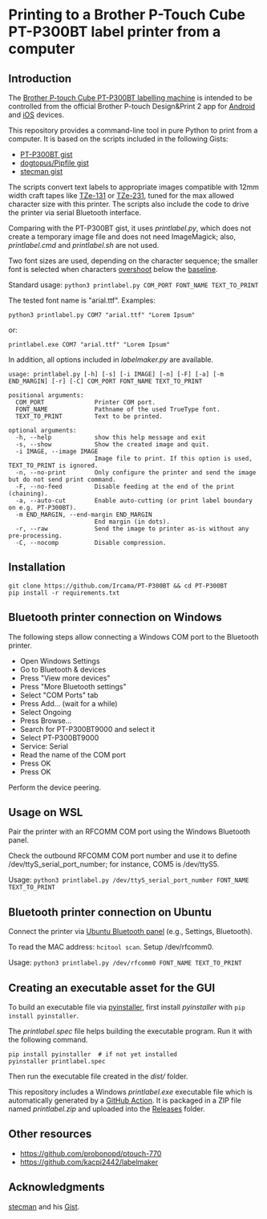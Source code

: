 # Printing to a Brother P-Touch Cube PT-P300BT label printer from a computer

## Introduction

The [Brother P-touch Cube PT-P300BT labelling machine](https://support.brother.com/g/b/producttop.aspx?c=gb&lang=en&prod=p300bteuk) is intended to be controlled from the official Brother P-touch Design&Print 2 app for [Android](https://play.google.com/store/apps/details?id=com.brother.ptouch.designandprint2) and [iOS](https://apps.apple.com/it/app/brother-p-touch-design-print/id1105307806) devices.

This repository provides a command-line tool in pure Python to print from a computer. It is based on the scripts included in the following Gists:

- [PT-P300BT gist](https://gist.github.com/Ircama/bd53c77c98ecd3d7db340c0398b22d8a)
- [dogtopus/Pipfile gist](https://gist.github.com/dogtopus/64ae743825e42f2bb8ec79cea7ad2057)
- [stecman gist](https://gist.github.com/stecman/ee1fd9a8b1b6f0fdd170ee87ba2ddafd)

The scripts convert text labels to appropriate images compatible with 12mm width craft tapes like [TZe-131](https://www.brother-usa.com/products/tze131) or [TZe-231](https://www.brother-usa.com/products/tze231), tuned for the max allowed character size with this printer. The scripts also include the code to drive the printer via serial Bluetooth interface.

Comparing with the PT-P300BT gist, it uses *printlabel.py*, which does not create a temporary image file and does not need ImageMagick; also, *printlabel.cmd* and *printlabel.sh* are not used.

Two font sizes are used, depending on the character sequence; the smaller font is selected when characters [overshoot](https://en.wikipedia.org/wiki/Overshoot_(typography)) below the [baseline](https://en.wikipedia.org/wiki/Baseline_(typography)).

Standard usage: `python3 printlabel.py COM_PORT FONT_NAME TEXT_TO_PRINT`

The tested font name is "arial.ttf". Examples:

```
python3 printlabel.py COM7 "arial.ttf" "Lorem Ipsum"
```

or:

```
printlabel.exe COM7 "arial.ttf" "Lorem Ipsum"
```

In addition, all options included in *labelmaker.py* are available.

```
usage: printlabel.py [-h] [-s] [-i IMAGE] [-n] [-F] [-a] [-m END_MARGIN] [-r] [-C] COM_PORT FONT_NAME TEXT_TO_PRINT

positional arguments:
  COM_PORT              Printer COM port.
  FONT_NAME             Pathname of the used TrueType font.
  TEXT_TO_PRINT         Text to be printed.

optional arguments:
  -h, --help            show this help message and exit
  -s, --show            Show the created image and quit.
  -i IMAGE, --image IMAGE
                        Image file to print. If this option is used, TEXT_TO_PRINT is ignored.
  -n, --no-print        Only configure the printer and send the image but do not send print command.
  -F, --no-feed         Disable feeding at the end of the print (chaining).
  -a, --auto-cut        Enable auto-cutting (or print label boundary on e.g. PT-P300BT).
  -m END_MARGIN, --end-margin END_MARGIN
                        End margin (in dots).
  -r, --raw             Send the image to printer as-is without any pre-processing.
  -C, --nocomp          Disable compression.
```

## Installation

```
git clone https://github.com/Ircama/PT-P300BT && cd PT-P300BT
pip install -r requirements.txt
```

## Bluetooth printer connection on Windows

The following steps allow connecting a Windows COM port to the Bluetooth printer.

- Open Windows Settings
- Go to Bluetooth & devices
- Press "View more devices"
- Press "More Bluetooth settings"
- Select "COM Ports" tab
- Press Add... (wait for a while)
- Select Ongoing
- Press Browse...
- Search for PT-P300BT9000 and select it
- Select PT-P300BT9000
- Service: Serial
- Read the name of the COM port
- Press OK
- Press OK

Perform the device peering. 

## Usage on WSL

Pair the printer with an RFCOMM COM port using the Windows Bluetooth panel.

Check the outbound RFCOMM COM port number and use it to define /dev/ttyS_serial_port_number; for instance, COM5 is /dev/ttyS5.

Usage: `python3 printlabel.py /dev/ttyS_serial_port_number FONT_NAME TEXT_TO_PRINT`

## Bluetooth printer connection on Ubuntu

Connect the printer via [Ubuntu Bluetooth panel](https://help.ubuntu.com/stable/ubuntu-help/bluetooth-connect-device.html.en) (e.g., Settings, Bluetooth).

To read the MAC address: `hcitool scan`. Setup /dev/rfcomm0.

Usage: `python3 printlabel.py /dev/rfcomm0 FONT_NAME TEXT_TO_PRINT`

## Creating an executable asset for the GUI

To build an executable file via [pyinstaller](https://pyinstaller.org/en/stable/), first install *pyinstaller* with `pip install pyinstaller`.

The *printlabel.spec* file helps building the executable program. Run it with the following command.

```
pip install pyinstaller  # if not yet installed
pyinstaller printlabel.spec
```

Then run the executable file created in the *dist/* folder.

This repository includes a Windows *printlabel.exe* executable file which is automatically generated by a [GitHub Action](https://github.com/Ircama/PT-P300BT/blob/main/.github/workflows/build.yml). It is packaged in a ZIP file named *printlabel.zip* and uploaded into the [Releases](https://github.com/Ircama/PT-P300BT/releases/latest) folder.


## Other resources

- https://github.com/probonopd/ptouch-770
- https://github.com/kacpi2442/labelmaker

## Acknowledgments

[stecman](https://gist.github.com/stecman) and his [Gist](https://gist.github.com/stecman/ee1fd9a8b1b6f0fdd170ee87ba2ddafd).
